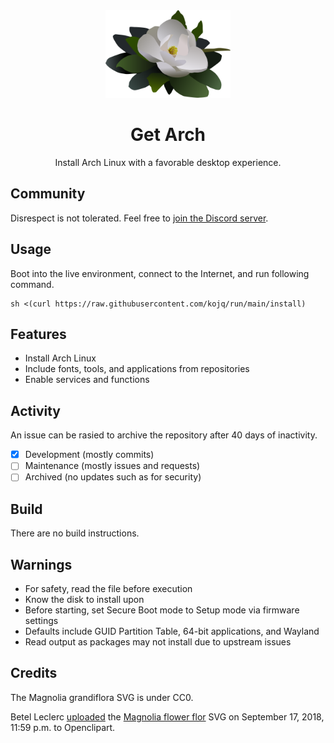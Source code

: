 <div align=center>
  <img src=LOGO.svg height=140/>

  # Get Arch

  Install Arch Linux with a favorable desktop experience.
</div>

## Community

Disrespect is not tolerated. Feel free to [join the Discord server](https://discord.com/invite/C6NdvU5bzN).

## Usage

Boot into the live environment, connect to the Internet, and run following command.

```
sh <(curl https://raw.githubusercontent.com/kojq/run/main/install)
```

## Features

- Install Arch Linux
- Include fonts, tools, and applications from repositories
- Enable services and functions

## Activity

An issue can be rasied to archive the repository after 40 days of inactivity.

- [x] Development (mostly commits)
- [ ] Maintenance (mostly issues and requests)
- [ ] Archived (no updates such as for security)

## Build

There are no build instructions.

## Warnings

- For safety, read the file before execution
- Know the disk to install upon
- Before starting, set Secure Boot mode to Setup mode via firmware settings
- Defaults include GUID Partition Table, 64-bit applications, and Wayland
- Read output as packages may not install due to upstream issues

## Credits

The Magnolia grandiflora SVG is under CC0.

Betel Leclerc [uploaded](https://openclipart.org/download/306895/1537228771.svg) the [Magnolia flower flor](https://openclipart.org/detail/306895/magnolia-flower-flor) SVG on September 17, 2018, 11:59 p.m. to Openclipart.
